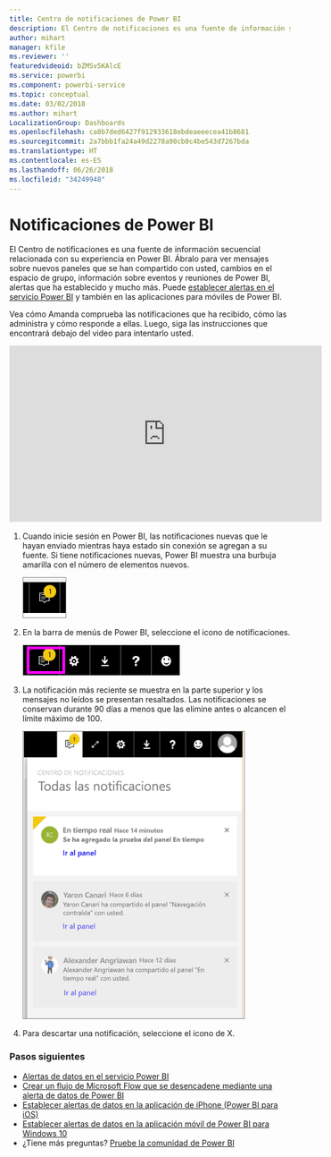 ```yaml
---
title: Centro de notificaciones de Power BI
description: El Centro de notificaciones es una fuente de información secuencial relacionada con su experiencia en Power BI.
author: mihart
manager: kfile
ms.reviewer: ''
featuredvideoid: bZMSv5KAlcE
ms.service: powerbi
ms.component: powerbi-service
ms.topic: conceptual
ms.date: 03/02/2018
ms.author: mihart
LocalizationGroup: Dashboards
ms.openlocfilehash: ca8b7ded6427f912933618ebdeaeeecea41b8681
ms.sourcegitcommit: 2a7bbb1fa24a49d2278a90cb0c4be543d7267bda
ms.translationtype: HT
ms.contentlocale: es-ES
ms.lasthandoff: 06/26/2018
ms.locfileid: "34249948"
---
```

# <a name="power-bi-notifications"></a>Notificaciones de Power BI
El Centro de notificaciones es una fuente de información secuencial relacionada con su experiencia en Power BI. Ábralo para ver mensajes sobre nuevos paneles que se han compartido con usted, cambios en el espacio de grupo, información sobre eventos y reuniones de Power BI, alertas que ha establecido y mucho más. Puede [establecer alertas en el servicio Power BI](service-set-data-alerts.md) y también en las aplicaciones para móviles de Power BI.

Vea cómo Amanda comprueba las notificaciones que ha recibido, cómo las administra y cómo responde a ellas. Luego, siga las instrucciones que encontrará debajo del video para intentarlo usted.

<iframe width="560" height="315" src="https://www.youtube.com/embed/bZMSv5KAlcE" frameborder="0" allowfullscreen></iframe>


1. Cuando inicie sesión en Power BI, las notificaciones nuevas que le hayan enviado mientras haya estado sin conexión se agregan a su fuente. Si tiene notificaciones nuevas, Power BI muestra una burbuja amarilla con el número de elementos nuevos.
   
   ![Icono de nueva notificación](media/service-notification-center/power-bi-new-notification.png)
2. En la barra de menús de Power BI, seleccione el icono de notificaciones.
   
   ![Barra de menús superior con icono de notificaciones seleccionado](media/service-notification-center/power-bi-notifications-icon.png)
3. La notificación más reciente se muestra en la parte superior y los mensajes no leídos se presentan resaltados. Las notificaciones se conservan durante 90 días a menos que las elimine antes o alcancen el límite máximo de 100.
   
   ![Centro de notificaciones](media/service-notification-center/power-bi-notifications.png)
4. Para descartar una notificación, seleccione el icono de X.

### <a name="next-steps"></a>Pasos siguientes
* [Alertas de datos en el servicio Power BI](service-set-data-alerts.md)
* [Crear un flujo de Microsoft Flow que se desencadene mediante una alerta de datos de Power BI](service-flow-integration.md)
* [Establecer alertas de datos en la aplicación de iPhone (Power BI para iOS)](mobile-set-data-alerts-in-the-mobile-apps.md)
* [Establecer alertas de datos en la aplicación móvil de Power BI para Windows 10](mobile-set-data-alerts-in-the-mobile-apps.md)
* ¿Tiene más preguntas? [Pruebe la comunidad de Power BI](http://community.powerbi.com/)

